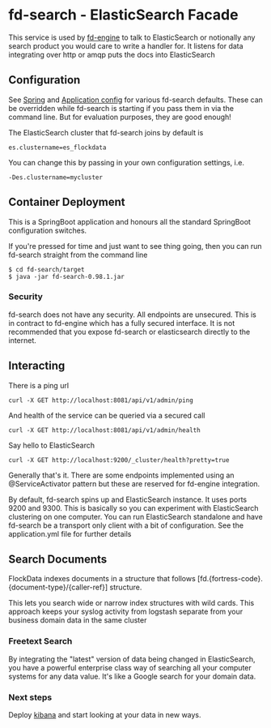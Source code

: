fd-search - ElasticSearch Facade
===============
This service is used by [fd-engine](../fd-engine) to talk to ElasticSearch or notionally any search product you would care to write a handler for. It listens for data integrating over http or amqp puts the docs into ElasticSearch

## Configuration
See [Spring](src/main/webapp/WEB-INF/spring) and [Application config](src/main/resources/config.properties) for various fd-search defaults. These can be overridden while fd-search is starting if you pass them in via the command line. But for evaluation purposes, they are good enough!

The ElasticSearch cluster that fd-search joins by default is 

```
es.clustername=es_flockdata
```

You can change this by passing in your own configuration settings, i.e.

```
-Des.clustername=mycluster
```
## Container Deployment

This is a SpringBoot application and honours all the standard SpringBoot configuration switches.

If you're pressed for time and just want to see thing going, then you can run fd-search straight from the command line
```
$ cd fd-search/target
$ java -jar fd-search-0.98.1.jar
```

### Security
fd-search does not have any security. All endpoints are unsecured. This is in contract to fd-engine which has a fully secured interface. It is not recommended that you expose fd-search or elasticsearch directly to the internet.


## Interacting


There is a ping url

```
curl -X GET http://localhost:8081/api/v1/admin/ping
```

And health of the service can be queried via a secured call

```
curl -X GET http://localhost:8081/api/v1/admin/health
```

Say hello to ElasticSearch
```
curl -X GET http://localhost:9200/_cluster/health?pretty=true
```

Generally that's it. There are some endpoints implemented using an @ServiceActivator pattern but these are reserved for fd-engine integration.

By default, fd-search spins up and ElasticSearch instance. It uses ports 9200 and 9300. This is basically so you can experiment with ElasticSearch clustering on one computer. You can run ElasticSearch standalone and have fd-search be a transport only client with a bit of configuration. See the application.yml file for further details

## Search Documents
FlockData indexes documents in a structure that follows [fd.{fortress-code}.{document-type}/{caller-ref}] structure. 

This lets you search wide or narrow index structures with wild cards. This approach keeps your syslog activity from logstash separate from your business domain data in the same cluster

### Freetext Search
By integrating the "latest" version of data being changed in ElasticSearch, you have a powerful enterprise class way of searching all your computer systems for any data value. It's like a Google search for your domain data.

### Next steps
Deploy [kibana](https://www.elastic.co/products/kibana) and start looking at your data in new ways.

